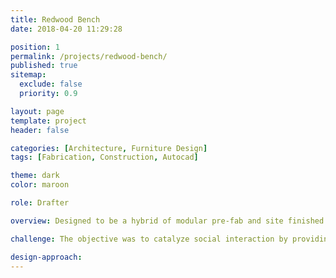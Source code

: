 ```yaml
---
title: Redwood Bench
date: 2018-04-20 11:29:28

position: 1
permalink: /projects/redwood-bench/
published: true
sitemap:
  exclude: false
  priority: 0.9

layout: page
template: project
header: false

categories: [Architecture, Furniture Design]
tags: [Fabrication, Construction, Autocad]

theme: dark
color: maroon

role: Drafter

overview: Designed to be a hybrid of modular pre-fab and site finished construction that would not be attached to, but hung over the concrete wall, the steel and wood hanging bracket frames and most of the redwood pieces were pre-cut and assembled in the shop.

challenge: The objective was to catalyze social interaction by providing sitting, relaxing, socializing, studying, eating, napping, seminar, class, and pin-up space for presenting students’ architectural design projects in an otherwise 'dead-space' within the college building.

design-approach:
---
```

